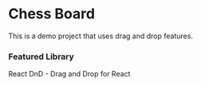 # Chess Board

This is a demo project that uses drag and drop features.

### Featured Library

React DnD - Drag and Drop for React

